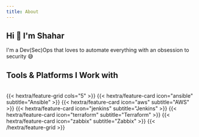 ```yaml
---
title: About
---
```


## Hi 👋 I'm Shahar 
I'm a Dev(Sec)Ops that loves to automate everything with an obsession to security 😅

## Tools & Platforms I Work with 
<br />
{{< hextra/feature-grid cols="5" >}}
{{< hextra/feature-card icon="ansible" subtitle="Ansible" >}}
{{< hextra/feature-card icon="aws" subtitle="AWS" >}}
{{< hextra/feature-card icon="jenkins" subtitle="Jenkins" >}}
{{< hextra/feature-card icon="terraform" subtitle="Terraform" >}}
{{< hextra/feature-card icon="zabbix" subtitle="Zabbix" >}}
{{< /hextra/feature-grid >}}
